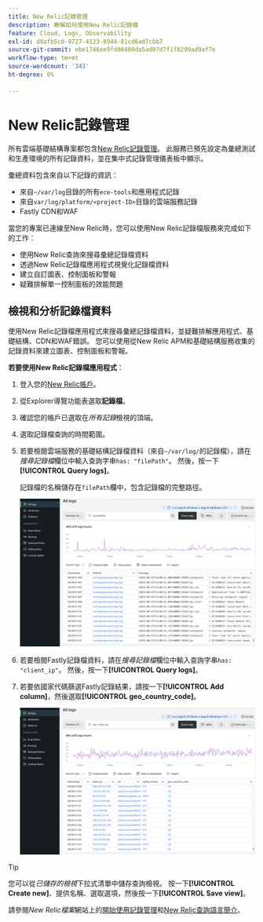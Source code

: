 ```yaml
---
title: New Relic記錄管理
description: 瞭解如何使用New Relic記錄檔
feature: Cloud, Logs, Observability
exl-id: d8afb5c0-9727-4123-8944-81cd6ad7cbb7
source-git-commit: ebe1746ee9fd08480da5ad07d7f1f8299ad9af7e
workflow-type: tm+mt
source-wordcount: '343'
ht-degree: 0%

---
```


# New Relic記錄管理

所有雲端基礎結構專案都包含[New Relic記錄管理](https://docs.newrelic.com/docs/logs/get-started/get-started-log-management/)。 此服務已預先設定為彙總測試和生產環境的所有記錄資料，並在集中式記錄管理儀表板中顯示。

彙總資料包含來自以下記錄的資訊：

- 來自`~/var/log`目錄的所有`ece-tools`和應用程式記錄
- 來自`var/log/platform/<project-ID>`目錄的雲端服務記錄
- Fastly CDN和WAF

當您的專案已連線至New Relic時，您可以使用New Relic記錄檔服務來完成如下的工作：

- 使用New Relic查詢來搜尋彙總記錄檔資料
- 透過New Relic記錄檔應用程式視覺化記錄檔資料
- 建立自訂圖表、控制面板和警報
- 疑難排解單一控制面板的效能問題

## 檢視和分析記錄檔資料

使用New Relic記錄檔應用程式來搜尋彙總記錄檔資料，並疑難排解應用程式、基礎結構、CDN和WAF錯誤。 您可以使用從New Relic APM和基礎結構服務收集的記錄資料來建立圖表、控制面板和警報。

**若要使用New Relic記錄檔應用程式**：

1. 登入您的[New Relic帳戶](https://login.newrelic.com/login)。

1. 從Explorer導覽功能表選取&#x200B;**記錄檔**。

1. 確認您的帳戶已選取在&#x200B;_所有記錄_&#x200B;檢視的頂端。

1. 選取記錄檔查詢的時間範圍。

1. 若要檢閱雲端服務的基礎結構記錄檔資料（來自`~/var/log/`的記錄檔），請在&#x200B;_搜尋記錄檔_&#x200B;欄位中輸入查詢字串`has: "filePath"`。 然後，按一下&#x200B;**[!UICONTROL Query logs]**。

   記錄檔的名稱儲存在`filePath`欄中，包含記錄檔的完整路徑。

   ![雲端專案New Relic服務記錄檔資料](../../assets/new-relic/var-log-query.png)

1. 若要檢閱Fastly記錄檔資料，請在&#x200B;_搜尋記錄檔_&#x200B;欄位中輸入查詢字串`has: "client_ip"`。 然後，按一下&#x200B;**[!UICONTROL Query logs]**。

1. 若要依國家代碼篩選Fastly記錄結果，請按一下&#x200B;**[!UICONTROL Add column]**，然後選取&#x200B;**[!UICONTROL geo_country_code]**。

   ![雲端專案New Relic CDN記錄屬性篩選器](../../assets/new-relic/fastly-countrycode-filter.png)

>[!TIP]
>
>您可以從&#x200B;_已儲存的檢視_&#x200B;下拉式清單中儲存查詢檢視。 按一下&#x200B;**[!UICONTROL Create new]**、提供名稱、選取選項，然後按一下&#x200B;**[!UICONTROL Save view]**。
>
>請參閱&#x200B;_New Relic檔案_&#x200B;網站上的[開始使用記錄管理](https://docs.newrelic.com/docs/logs/get-started/get-started-log-management/)和[New Relic查詢語言簡介](https://docs.newrelic.com/docs/query-your-data/nrql-new-relic-query-language/get-started/introduction-nrql-new-relics-query-language/)。

